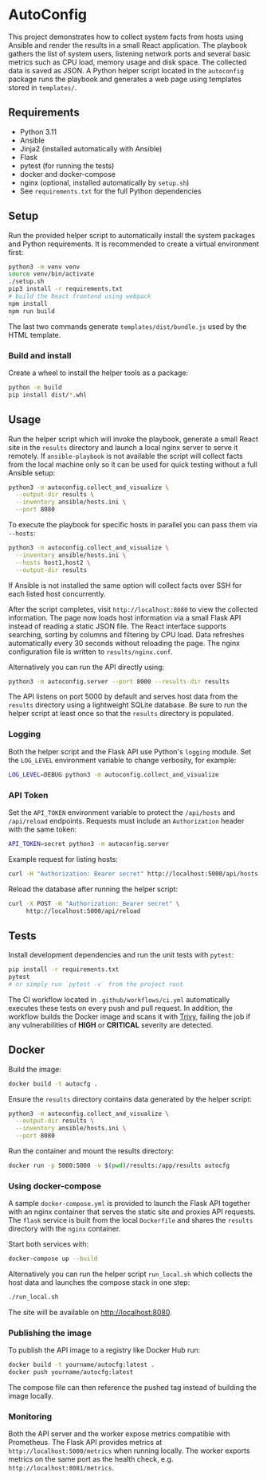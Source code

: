 # AutoConfig

This project demonstrates how to collect system facts from hosts using Ansible
and render the results in a small React application. The playbook gathers the
list of system users, listening network ports and several basic metrics such as
CPU load, memory usage and disk space. The collected data is saved as JSON. A
Python helper script located in the `autoconfig` package runs the playbook and
generates a web page using templates stored in `templates/`.

## Requirements
- Python 3.11
- Ansible
- Jinja2 (installed automatically with Ansible)
- Flask
- pytest (for running the tests)
- docker and docker-compose
- nginx (optional, installed automatically by `setup.sh`)
- See `requirements.txt` for the full Python dependencies

## Setup
Run the provided helper script to automatically install the system packages and
Python requirements. It is recommended to create a virtual environment first:

```bash
python3 -m venv venv
source venv/bin/activate
./setup.sh
pip3 install -r requirements.txt
# build the React frontend using webpack
npm install
npm run build
```
The last two commands generate `templates/dist/bundle.js` used by the HTML template.

### Build and install
Create a wheel to install the helper tools as a package:

```bash
python -m build
pip install dist/*.whl
```

## Usage
Run the helper script which will invoke the playbook, generate a small React
site in the `results` directory and launch a local nginx server to serve it
remotely. If `ansible-playbook` is not available the script will collect facts
from the local machine only so it can be used for quick testing without a full
Ansible setup:

```bash
python3 -m autoconfig.collect_and_visualize \
  --output-dir results \
  --inventory ansible/hosts.ini \
  --port 8080
```

To execute the playbook for specific hosts in parallel you can pass them via
`--hosts`:

```bash
python3 -m autoconfig.collect_and_visualize \
  --inventory ansible/hosts.ini \
  --hosts host1,host2 \
  --output-dir results
```

If Ansible is not installed the same option will collect facts over SSH for each
listed host concurrently.

After the script completes, visit `http://localhost:8080` to view the collected
information. The page now loads host information via a small Flask API instead
of reading a static JSON file. The React interface supports searching, sorting
by columns and filtering by CPU load. Data refreshes automatically every
30&nbsp;seconds without reloading the page. The nginx configuration file is
written to `results/nginx.conf`.

Alternatively you can run the API directly using:

```bash
python3 -m autoconfig.server --port 8000 --results-dir results
```

The API listens on port 5000 by default and serves host data from the
`results` directory using a lightweight SQLite database. Be sure to run the
helper script at least once so that the `results` directory is populated.

### Logging
Both the helper script and the Flask API use Python's `logging` module. Set
the `LOG_LEVEL` environment variable to change verbosity, for example:

```bash
LOG_LEVEL=DEBUG python3 -m autoconfig.collect_and_visualize
```

### API Token
Set the `API_TOKEN` environment variable to protect the `/api/hosts` and
`/api/reload` endpoints. Requests must include an `Authorization` header with
the same token:

```bash
API_TOKEN=secret python3 -m autoconfig.server
```

Example request for listing hosts:

```bash
curl -H "Authorization: Bearer secret" http://localhost:5000/api/hosts
```

Reload the database after running the helper script:

```bash
curl -X POST -H "Authorization: Bearer secret" \
     http://localhost:5000/api/reload
```

## Tests
Install development dependencies and run the unit tests with `pytest`:

```bash
pip install -r requirements.txt
pytest
# or simply run `pytest -v` from the project root
```

The CI workflow located in `.github/workflows/ci.yml` automatically executes
these tests on every push and pull request.
In addition, the workflow builds the Docker image and scans it with
[Trivy](https://github.com/aquasecurity/trivy), failing the job if any
vulnerabilities of **HIGH** or **CRITICAL** severity are detected.

## Docker

Build the image:

```bash
docker build -t autocfg .
```

Ensure the `results` directory contains data generated by the helper script:

```bash
python3 -m autoconfig.collect_and_visualize \
  --output-dir results \
  --inventory ansible/hosts.ini \
  --port 8080
```

Run the container and mount the results directory:

```bash
docker run -p 5000:5000 -v $(pwd)/results:/app/results autocfg
```

### Using docker-compose

A sample `docker-compose.yml` is provided to launch the Flask API together with
an nginx container that serves the static site and proxies API requests. The
`flask` service is built from the local `Dockerfile` and shares the `results`
directory with the `nginx` container.

Start both services with:

```bash
docker-compose up --build
```

Alternatively you can run the helper script `run_local.sh` which collects
the host data and launches the compose stack in one step:

```bash
./run_local.sh
```

The site will be available on [http://localhost:8080](http://localhost:8080).

### Publishing the image

To publish the API image to a registry like Docker Hub run:

```bash
docker build -t yourname/autocfg:latest .
docker push yourname/autocfg:latest
```

The compose file can then reference the pushed tag instead of building the
image locally.

### Monitoring

Both the API server and the worker expose metrics compatible with Prometheus.
The Flask API provides metrics at `http://localhost:5000/metrics` when running
locally. The worker exports metrics on the same port as the health check,
e.g. `http://localhost:8081/metrics`.
